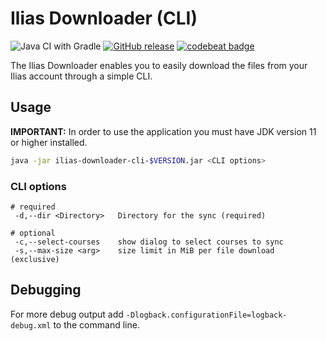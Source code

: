 # Ilias Downloader (CLI)
![Java CI with Gradle](https://github.com/thetric/ilias-downloader-cli/workflows/Java%20CI%20with%20Gradle/badge.svg)
[![GitHub release](https://img.shields.io/github/release/thetric/ilias-downloader-cli.svg?style=flat-square)](https://github.com/thetric/ilias-downloader-cli/releases)
[![codebeat badge](https://codebeat.co/badges/af88b559-243e-4223-a01b-e86f53701da1)](https://codebeat.co/projects/github-com-thetric-ilias-downloader-cli-master)

The Ilias Downloader enables you to easily download the files from your Ilias account through a simple CLI.

## Usage

**IMPORTANT:** In order to use the application you must have JDK version 11 or higher installed.

```sh
java -jar ilias-downloader-cli-$VERSION.jar <CLI options>
```

### CLI options
```
# required
 -d,--dir <Directory>   Directory for the sync (required)

# optional
 -c,--select-courses    show dialog to select courses to sync
 -s,--max-size <arg>    size limit in MiB per file download (exclusive)
```

## Debugging

For more debug output add `-Dlogback.configurationFile=logback-debug.xml` to the command line.
